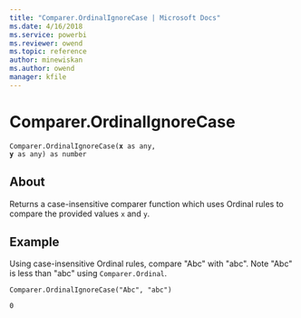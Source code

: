 ```yaml
---
title: "Comparer.OrdinalIgnoreCase | Microsoft Docs"
ms.date: 4/16/2018
ms.service: powerbi
ms.reviewer: owend
ms.topic: reference
author: minewiskan
ms.author: owend
manager: kfile
---
```

# Comparer.OrdinalIgnoreCase
<code>Comparer.OrdinalIgnoreCase(**x** as any, **y** as any) as number</code>

## About
Returns a case-insensitive comparer function which uses Ordinal rules to compare the provided values <code>x</code> and <code>y</code>.

## Example 
Using case-insensitive Ordinal rules, compare "Abc" with "abc". Note "Abc" is less than "abc" using <code>Comparer.Ordinal</code>. 

<code>Comparer.OrdinalIgnoreCase("Abc", "abc")</code>

<code>0</code>